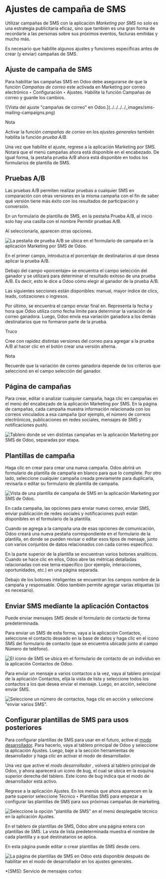# Ajustes de campaña de SMS

Utilizar campañas de SMS con la aplicación _Marketing por SMS_ no solo es una
estrategia publicitaria eficaz, sino que también es una gran forma de
recordarle a las personas sobre sus próximos eventos, facturas emitidas y
mucho más.

Es necesario que habilite algunos ajustes y funciones específicas antes de
crear (y enviar) campañas de SMS.

## Ajuste de campaña de SMS

Para habilitar las campañas SMS en Odoo debe asegurarse de que la función
_Campañas de correo_ este activada en Marketing por correo electrónico ‣
Configuración ‣ Ajustes. Habilite la función Campañas de correo y guarde los
cambios.

![Vista del ajuste "campañas de correo" en Odoo.](../../../../_images/sms-
mailing-campaigns.png)

Nota

Activar la función _campañas de correo_ en los _ajustes generales_ también
habilita la función _prueba A/B_.

Una vez que habilite el ajuste, regrese a la aplicación Marketing por SMS.
Notará que el menú campañas ahora está disponible en el encabezado. De igual
forma, la pestaña prueba A/B ahora está disponible en todos los formularios de
plantilla de SMS.

## Pruebas A/B

Las pruebas A/B permiten realizar pruebas a cualquier SMS en comparación con
otras versiones en la misma campaña con el fin de saber qué versión tiene más
éxito con los resultados de participación y conversión.

En un formulario de plantilla de SMS, en la pestaña Prueba A/B, al inicio solo
hay una casilla con el nombre Permitir pruebas A/B.

Al seleccionarla, aparecen otras opciones.

![La pestaña de prueba A/B se ubica en el formulario de campaña en la
aplicación Marketing por SMS de Odoo.](../../../../_images/ab-tests-sms.png)

En el primer campo, introduzca el porcentaje de destinatarios al que desea
aplicar la prueba A/B.

Debajo del campo «porcentaje» se encuentra el campo selección del ganador y se
utilizará para determinar el resultado exitoso de una prueba A/B. Es decir,
esto le dice a Odoo cómo elegir al ganador de la prueba A/B.

Las siguientes secciones están disponibles: manual, mayor índice de clics,
leads, cotizaciones o ingresos.

Por último, se encuentra el campo enviar final en. Representa la fecha y hora
que Odoo utiliza como fecha límite para determinar la variación de correo
ganadora. Luego, Odoo envía esa variación ganadora a los demás destinatarios
que no formaron parte de la prueba.

Truco

Cree con rapidez distintas versiones del correo para agregar a la prueba A/B
al hacer clic en el botón crear una versión alterna.

Nota

Recuerde que la variación de correo ganadora depende de los criterios que
seleccionó en el campo selección del ganador.

## Página de campañas

Para crear, editar o analizar cualquier campaña, haga clic en campañas en el
menú del encabezado de la aplicación Marketing por SMS. En la página de
campañas, cada campaña muestra información relacionada con los correos
vinculados a esa campaña (por ejemplo, el número de correos electrónicos,
publicaciones en redes sociales, mensajes de SMS y notificaciones push).

![Tablero donde se ven distintas campañas en la aplicación Marketing por SMS
de Odoo, separadas por etapa.](../../../../_images/campaigns-page.png)

## Plantillas de campaña

Haga clic en crear para crear una nueva campaña. Odoo abrirá un formulario de
plantilla de campaña en blanco para que lo complete. Por otro lado, seleccione
cualquier campaña creada previamente para duplicarla, revisarla o editar su
formulario de plantilla de campaña.

![Vista de una plantilla de campaña de SMS en la aplicación Marketing por SMS
de Odoo.](../../../../_images/sms-campaign-template.png)

En cada campaña, las opciones para enviar nuevo correo, enviar SMS, enviar
publicación de redes sociales y notificaciones push están disponibles en el
formulario de la plantilla.

Cuando se agrega a la campaña una de esas opciones de comunicación, Odoo
creará una nueva pestaña correspondiente en el formulario de la plantilla, en
donde se pueden revisar o editar esos tipos de mensaje, junto con varios
conjuntos de datos relacionados con cada correo específico.

En la parte superior de la plantilla se encuentran varios botones analíticos.
Cuando se hace clic en ellos, Odoo abre las métricas detalladas relacionadas
con ese tema específico (por ejemplo, interacciones, oportunidades, etc.) en
una página separada.

Debajo de los botones inteligentes se encuentran los campos nombre de la
campaña y responsable. Odoo también permite agregar varias etiquetas (si es
necesario).

## Enviar SMS mediante la aplicación Contactos

Puede enviar mensajes SMS desde el formulario de contacto de forma
predeterminada.

Para enviar un SMS de esta forma, vaya a la aplicación Contactos, seleccione
el contacto deseado en la base de datos y haga clic en el icono SMS del
formulario de contacto (que se encuentra ubicado junto al campo Número de
teléfono).

![El icono de SMS se ubica en el formulario de contacto de un individuo en la
aplicación Contactos de Odoo.](../../../../_images/sms-contact-form.png)

Para enviar un mensaje a varios contactos a la vez, vaya al tablero principal
de la aplicación Contactos, elija la vista de lista y seleccione todos los
contactos a los que desea enviar el mensaje. Luego, en acción, selecione
enviar SMS.

![Seleccione un número de contactos, haga clic en acción y seleccione "enviar
varios SMS".](../../../../_images/sms-contacts-action-send-message.png)

## Configurar plantillas de SMS para usos posteriores

Para configurar plantillas de SMS para usar en el futuro, active el [modo
desarrollador](../../../general/developer_mode.html#developer-mode). Para
hacerlo, vaya al tablero principal de Odoo y seleccione la aplicación Ajustes.
Luego, baje a la sección herramientas de desarrollador y haga clic en activar
el modo de desarrollador.

Una vez que active el _modo desarrollador_ , volverá al tablero principal de
Odoo, y ahora aparecerá un icono de bug, el cual se ubica en la esquina
superior derecha del tablero. Este icono de bug indica que el modo de
desarrollador está activo.

Regrese a la aplicación Ajustes. En los menús que ahora aparecen en la parte
superior seleccione Técnico ‣ Plantillas SMS para empezar a configurar las
plantillas de SMS para sus próximas campañas de marketing.

![Seleccione la opción "plantilla de SMS" en el menú desplegable técnico en la
aplicación Ajustes.](../../../../_images/sms-template-setting.png)

En el tablero de plantillas de SMS, Odoo abre una página entera con plantillas
de SMS. La vista de lista predeterminada muestra el nombre de cada plantilla y
a qué destinatarios se aplica.

En esta página puede editar o crear plantillas de SMS desde cero.

![La página de plantillas de SMS en Odoo está disponible después de habilitar
en el modo de desarrollador en los ajustes
generales.](../../../../_images/sms-template.png)

  *[SMS]: Servicio de mensajes cortos

